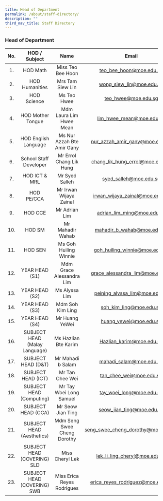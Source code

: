 ```yaml
---
title: Head of Department
permalink: /about/staff-directory/
description: ""
third_nav_title: Staff Directory
---
```

### **Head of Department**

| No. | HOD / Subject | Name | Email |
|:---:|:---:|:---:|:---:|
| 1.            | HOD Math | Miss Teo Bee Hoon | teo_bee_hoon@moe.edu.sg |
| 2.            | HOD Humanities | Mrs Tam Siew Lin | wong_siew_lin@moe.edu.sg |
| 3.            | HOD Science | Ms Teo Hwee | teo_hwee@moe.edu.sg |
| 4.            | HOD Mother Tongue | Mdm Laura Lim Hwee Mean | lim_hwee_mean@moe.edu.sg |
| 5.            | HOD English Language | Ms Nur Azzah Bte Amir Gany | nur_azzah_amir_gany@moe.edu.sg |
| 6.            | School Staff Developer | Mr Errol Chang Lik Hung | chang_lik_hung_errol@moe.edu.sg |
| 7.            | HOD ICT & MRL | Mr Syed Salleh | syed_salleh@moe.edu.sg |
| 8.            | HOD PE/CCA | Mr Irwan Wijaya Zainal | irwan_wijaya_zainal@moe.edu.sg |
| 9.            | HOD CCE | Mr Adrian Lim | adrian_lim_ming@moe.edu.sg |
| 10.         | HOD SM | Mr Mahadir Wahab | mahadir_b_wahab@moe.edu.sg |
| 11.         | HOD SEN | Ms Goh Huiling Winnie | goh_huiling_winnie@moe.edu.sg |
| 12.         | YEAR HEAD (S1) | Mdm Grace Alessandra Lim | grace_alessandra_lim@moe.edu.sg |
| 13.         | YEAR HEAD (S2) | Ms Alyssa Lim | peining_alyssa_lim@moe.edu.sg |
| 14.         | YEAR HEAD (S3) | Mdm Soh Kim Ling | soh_kim_ling@moe.edu.sg |
| 15.         | YEAR HEAD (S4) | Mr Huang YeWei | huang_yewei@moe.edu.sg |
| 16.         | SUBJECT HEAD (Malay Language) | Ms Hazlian Bte Karim | Hazlian_karim@moe.edu.sg |
| 17.         | SUBJECT HEAD (D&T) | Mr Mahadi b Salam | mahadi_salam@moe.edu.sg |
| 18.         | SUBJECT HEAD (ICT) | Mr Tan Chee Wei | tan_chee_wei@moe.edu.sg |
| 19.         | SUBJECT HEAD (Computing) | Mr Tay Woei Long Samuel | tay_woei_long@moe.edu.sg |
| 20.         | SUBJECT HEAD (CCA) | Mr Seow Jian Ting | seow_jian_ting@moe.edu.sg |
| 21.         | SUBJECT HEAD (Aesthetics) | Mdm Seng Swee Cheng Dorothy | seng_swee_cheng_dorothy@moe.edu.sg |
| 22.         | SUBJECT HEAD (COVERING) SLD | Miss Cheryl Lek | lek_li_ling_cheryl@moe.edu.sg |
| 23.         | SUBJECT HEAD (COVERING) SWB | Miss Erica Reyes Rodrigues | erica_reyes_rodriguez@moe.edu.sg |